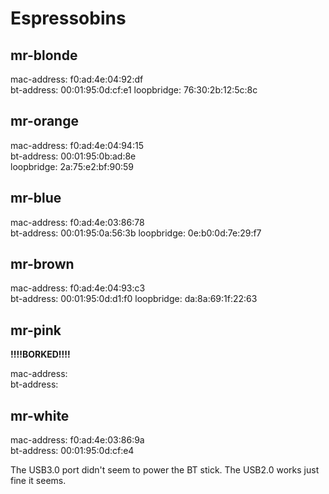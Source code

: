 # Espressobins

## mr-blonde

mac-address: f0:ad:4e:04:92:df  
bt-address:  00:01:95:0d:cf:e1
loopbridge: 76:30:2b:12:5c:8c

## mr-orange

mac-address: f0:ad:4e:04:94:15  
bt-address:  00:01:95:0b:ad:8e  
loopbridge: 2a:75:e2:bf:90:59  

## mr-blue

mac-address: f0:ad:4e:03:86:78  
bt-address:  00:01:95:0a:56:3b
loopbridge: 0e:b0:0d:7e:29:f7

## mr-brown

mac-address: f0:ad:4e:04:93:c3  
bt-address:  00:01:95:0d:d1:f0
loopbridge: da:8a:69:1f:22:63

## mr-pink

**!!!!BORKED!!!!**

mac-address:  
bt-address:  

## mr-white

mac-address: f0:ad:4e:03:86:9a  
bt-address:  00:01:95:0d:cf:e4  

The USB3.0 port didn't seem to power the BT stick. The USB2.0 works just fine it seems.
